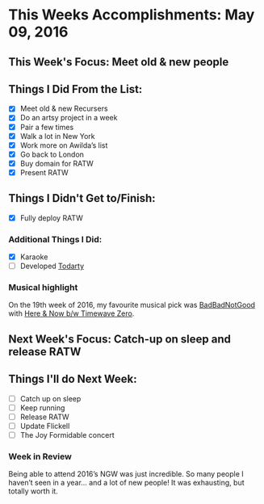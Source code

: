 # This Weeks Accomplishments: May 09, 2016

## This Week's Focus: Meet old & new people

## Things I Did From the List:
- [x] Meet old & new Recursers
- [x] Do an artsy project in a week
- [x] Pair a few times
- [x] Walk a lot in New York
- [x] Work more on Awilda’s list
- [x] Go back to London
- [x] Buy domain for RATW
- [x] Present RATW

## Things I Didn't Get to/Finish:
- [x] Fully deploy RATW

### Additional Things I Did:
- [x] Karaoke
- [ ] Developed [Todarty](https://github.com/gnclmorais/todarty)

### Musical highlight
On the 19th week of 2016, my favourite musical pick was [BadBadNotGood](https://www.facebook.com/BADBADNOTGOOD-215708555125814/) with [Here & Now b/w Timewave Zero](https://open.spotify.com/album/3HZHBxEsBI3dHcROzEjp2P).

## Next Week's Focus: Catch-up on sleep and release RATW

## Things I'll do Next Week:
- [ ] Catch up on sleep
- [ ] Keep running
- [ ] Release RATW
- [ ] Update Flickell
- [ ] The Joy Formidable concert

### Week in Review
Being able to attend 2016’s NGW was just incredible. So many people I haven’t seen in a year… and a lot of new people! It was exhausting, but totally worth it.
